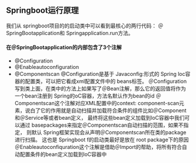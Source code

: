 ## Springboot运行原理
我们从 springboot项目的的启动类中可以看到最核心的两行代码：
＠SpringBootapplication和 Springapplication.run方法。
#### 在＠SpringBootapplication的内部包含了3个注解
- 	@Configuration
- 	@Enableautoconfiguration
- 	@Componentscan
@Configuration是基于 Javaconfig:形式的 Spring loc容器的配置类，可以把它看成xml配置文件中的 beans标签。
      ＠Configuration写到类上面，在类中的方法上如果写了＠Bean注解，那么它的返回值将作为一个bean注册到 Spring的oC容器，方法名默认作为bean的id
＠Componentscan这个注解对应XML配置中的context: component-scan元素，说白了它的作用就是自动扫描并加载符合条件的组件比如＠Component和＠Service等或者bean定义，
   最终将这些bean定义加载到loC容器中我们可以通过 basepackages来指定＠Componentscan自动扫描的范围，如果不指定，
   则默认 Spring框架实现会从声明＠Componentscan所在类的package进行扫描。
    这也是 Springboot f的启动类最好是放在 root package下的原因
＠Enableautoconfiquration这个注解是借助＠Import的帮助，将所有符合自动配置条件的bean定义加载到loC容器中